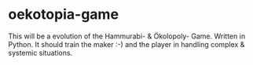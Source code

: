 # oekotopia-game
This will be a evolution of the Hammurabi- &amp; Ökolopoly- Game.  Written in Python. It should train the maker :-) and the player in handling complex &amp; systemic situations.
